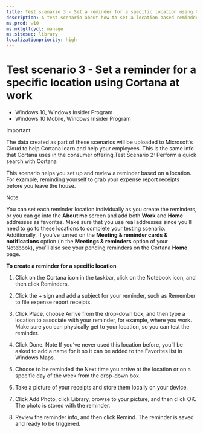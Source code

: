 ```yaml
---
title: Test scenario 3 - Set a reminder for a specific location using Cortana at work (Windows 10)
description: A test scenario about how to set a location-based reminder using Cortana at work.
ms.prod: w10
ms.mktglfcycl: manage
ms.sitesec: library
localizationpriority: high
---
```


# Test scenario 3 - Set a reminder for a specific location using Cortana at work

-   Windows 10, Windows Insider Program 
-   Windows 10 Mobile, Windows Insider Program

>[!IMPORTANT]
>The data created as part of these scenarios will be uploaded to Microsoft’s Cloud to help Cortana learn and help your employees. This is the same info that Cortana uses in the consumer offering.Test Scenario 2: Perform a quick search with Cortana

This scenario helps you set up and review a reminder based on a location. For example, reminding yourself to grab your expense report receipts before you leave the house.

>[!NOTE]
>You can set each reminder location individually as you create the reminders, or you can go into the **About me** screen and add both **Work** and **Home** addresses as favorites. Make sure that you use real addresses since you’ll need to go to these locations to complete your testing scenario.
>Additionally, if you’ve turned on the **Meeting & reminder cards & notifications** option (in the **Meetings & reminders** option of your Notebook), you’ll also see your pending reminders on the Cortana **Home** page.

**To create a reminder for a specific location**

1.	Click on the Cortana icon in the taskbar, click on the Notebook icon, and then click Reminders.
2.	Click the + sign and add a subject for your reminder, such as Remember to file expense report receipts.
 
3.	Click Place, choose Arrive from the drop-down box, and then type a location to associate with your reminder, for example, where you work.
Make sure you can physically get to your location, so you can test the reminder.
 
4.	Click Done.
Note
If you’ve never used this location before, you’ll be asked to add a name for it so it can be added to the Favorites list in Windows Maps.
5.	Choose to be reminded the Next time you arrive at the location or on a specific day of the week from the drop-down box.
6.	Take a picture of your receipts and store them locally on your device.
7.	Click Add Photo, click Library, browse to your picture, and then click OK.
The photo is stored with the reminder.
 
8.	Review the reminder info, and then click Remind.
The reminder is saved and ready to be triggered.